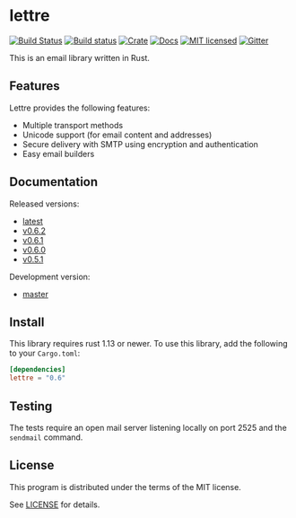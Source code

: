# lettre
[![Build Status](https://travis-ci.org/lettre/lettre.svg?branch=master)](https://travis-ci.org/lettre/lettre)
[![Build status](https://ci.appveyor.com/api/projects/status/mpwglemugjtkps2d/branch/master?svg=true)](https://ci.appveyor.com/project/amousset/lettre/branch/master)
[![Crate](https://img.shields.io/crates/v/lettre.svg)](https://crates.io/crates/lettre)
[![Docs](https://docs.rs/lettre/badge.svg)](https://docs.rs/lettre/)
[![MIT licensed](https://img.shields.io/badge/license-MIT-blue.svg)](./LICENSE)
[![Gitter](https://badges.gitter.im/lettre/lettre.svg)](https://gitter.im/lettre/lettre?utm_source=badge&utm_medium=badge&utm_campaign=pr-badge)

This is an email library written in Rust.

## Features

Lettre provides the following features:

* Multiple transport methods
* Unicode support (for email content and addresses)
* Secure delivery with SMTP using encryption and authentication
* Easy email builders

## Documentation

Released versions:

* [latest](https://docs.rs/lettre/)
* [v0.6.2](https://docs.rs/lettre/0.6.2/lettre/)
* [v0.6.1](https://docs.rs/lettre/0.6.1/lettre/)
* [v0.6.0](https://docs.rs/lettre/0.6.0/lettre/)
* [v0.5.1](https://docs.rs/lettre/0.5.1/lettre/)

Development version:

* [master](https://lettre.github.io/lettre/master/lettre/)

## Install

This library requires rust 1.13 or newer.
To use this library, add the following to your `Cargo.toml`:

```toml
[dependencies]
lettre = "0.6"
```

## Testing

The tests require an open mail server listening locally on port 2525 and the `sendmail` command.

## License

This program is distributed under the terms of the MIT license.

See [LICENSE](./LICENSE) for details.
